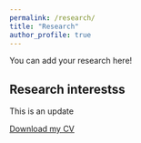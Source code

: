 ```yaml
---
permalink: /research/
title: "Research"
author_profile: true
---
```


You can add your research here!

Research interestss
------

This is an update

[Download my CV](files/CV_Nadja_vantHoff.pdf)